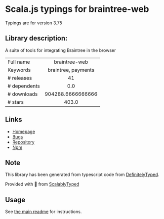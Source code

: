 
# Scala.js typings for braintree-web

Typings are for version 3.75

## Library description:
A suite of tools for integrating Braintree in the browser

|                    |                 |
| ------------------ | :-------------: |
| Full name          | braintree-web |
| Keywords           | braintree, payments |
| # releases         | 41 |
| # dependents       | 0.0 |
| # downloads        | 904288.6666666666 |
| # stars            | 403.0 |

## Links
- [Homepage](https://github.com/braintree/braintree-web)
- [Bugs](https://github.com/braintree/braintree-web/issues)
- [Repository](https://github.com/braintree/braintree-web)
- [Npm](https://www.npmjs.com/package/braintree-web)
    


## Note
This library has been generated from typescript code from [DefinitelyTyped](https://definitelytyped.org).

Provided with :purple_heart: from [ScalablyTyped](https://github.com/oyvindberg/ScalablyTyped)

## Usage
See [the main readme](../../readme.md) for instructions.


